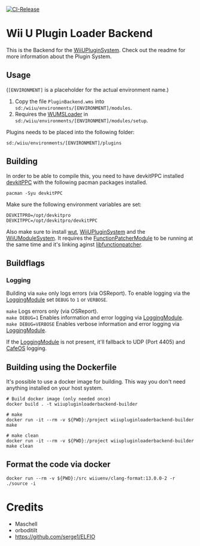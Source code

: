 ﻿[![CI-Release](https://github.com/wiiu-env/WiiUPluginLoaderBackend/actions/workflows/ci.yml/badge.svg)](https://github.com/wiiu-env/WiiUPluginLoaderBackend/actions/workflows/ci.yml)

# Wii U Plugin Loader Backend
This is the Backend for the [WiiUPluginSystem](https://github.com/Maschell/WiiUPluginSystem). Check out the readme for more information about the Plugin System.

## Usage
(`[ENVIRONMENT]` is a placeholder for the actual environment name.)

1. Copy the file `PluginBackend.wms` into `sd:/wiiu/environments/[ENVIRONMENT]/modules`.  
2. Requires the [WUMSLoader](https://github.com/wiiu-env/WUMSLoader) in `sd:/wiiu/environments/[ENVIRONMENT]/modules/setup`.

Plugins needs to be placed into the following folder:

```
sd:/wiiu/environments/[ENVIRONMENT]/plugins
```

## Building
In order to be able to compile this, you need to have devkitPPC installed
[devkitPPC](https://devkitpro.org/wiki/Getting_Started) with the following
pacman packages installed.

```
pacman -Syu devkitPPC
```

Make sure the following environment variables are set:
```
DEVKITPRO=/opt/devkitpro
DEVKITPPC=/opt/devkitpro/devkitPPC
```

Also make sure to install [wut](https://github.com/decaf-emu/wut), [WiiUPluginSystem](https://github.com/wiiu-env/WiiUPluginSystem) and the [WiiUModuleSystem](https://github.com/wiiu-env/WiiUModuleSystem).
It requires the [FunctionPatcherModule](https://github.com/wiiu-env/FunctionPatcherModule) to be running at the same time and it's linking aginst [libfunctionpatcher](https://github.com/wiiu-env/libfunctionpatcher).

## Buildflags

### Logging
Building via `make` only logs errors (via OSReport). To enable logging via the [LoggingModule](https://github.com/wiiu-env/LoggingModule) set `DEBUG` to `1` or `VERBOSE`.

`make` Logs errors only (via OSReport).  
`make DEBUG=1` Enables information and error logging via [LoggingModule](https://github.com/wiiu-env/LoggingModule).  
`make DEBUG=VERBOSE` Enables verbose information and error logging via [LoggingModule](https://github.com/wiiu-env/LoggingModule).  

If the [LoggingModule](https://github.com/wiiu-env/LoggingModule) is not present, it'll fallback to UDP (Port 4405) and [CafeOS](https://github.com/wiiu-env/USBSerialLoggingModule) logging.

## Building using the Dockerfile

It's possible to use a docker image for building. This way you don't need anything installed on your host system.

```
# Build docker image (only needed once)
docker build . -t wiiupluginloaderbackend-builder

# make 
docker run -it --rm -v ${PWD}:/project wiiupluginloaderbackend-builder make

# make clean
docker run -it --rm -v ${PWD}:/project wiiupluginloaderbackend-builder make clean
```

## Format the code via docker

`docker run --rm -v ${PWD}:/src wiiuenv/clang-format:13.0.0-2 -r ./source -i`

# Credits
- Maschell
- orboditilt
- https://github.com/serge1/ELFIO